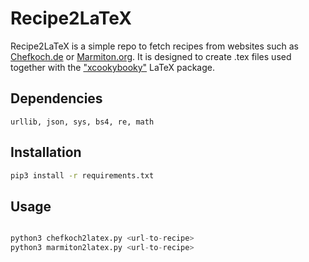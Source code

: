 # Recipe2LaTeX

Recipe2LaTeX is a simple repo to fetch recipes from websites such as [Chefkoch.de](https://www.chefkoch.de/) or [Marmiton.org](https://www.marmiton.org/). It is designed to create .tex files used together with the ["xcookybooky"](https://github.com/SvenHarder/xcookybooky) LaTeX package.

## Dependencies

```
urllib, json, sys, bs4, re, math

```

## Installation

```bash
pip3 install -r requirements.txt
```


## Usage

```python

python3 chefkoch2latex.py <url-to-recipe>
python3 marmiton2latex.py <url-to-recipe>
```
